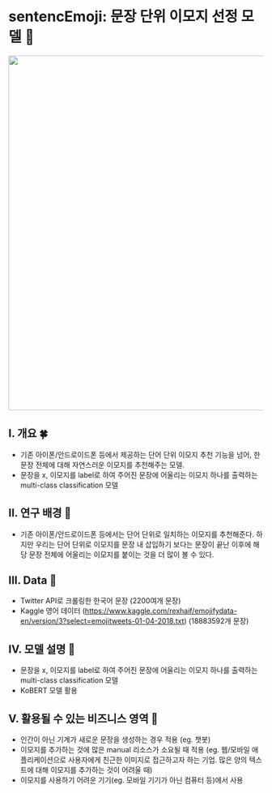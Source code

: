 # sentencEmoji: 문장 단위 이모지 선정 모델 🤗 

<p float="left" align="center">
    <img width="700" src="https://img1.daumcdn.net/thumb/R1280x0/?scode=mtistory2&fname=https%3A%2F%2Fblog.kakaocdn.net%2Fdn%2FRn0zJ%2FbtrsnofWf6j%2FU2klZmLt6KQWsZkVdZ8caK%2Fimg.png" />  
</p>


## I. 개요 🍀
- 기존 아이폰/안드로이드폰 등에서 제공하는 단어 단위 이모지 추천 기능을 넘어, 한 문장 전체에 대해 자연스러운 이모지를 추천해주는 모델.
- 문장을 x, 이모지를 label로 하여 주어진 문장에 어울리는 이모지 하나를 출력하는 multi-class classification 모델

## II. 연구 배경 🙋
- 기존 아이폰/안드로이드폰 등에서는 단어 단위로 일치하는 이모지를 추천해준다. 하지만 우리는 단어 단위로 이모지를 문장 내 삽입하기 보다는 문장이 끝난 이후에 해당 문장 전체에 어울리는 이모지를 붙이는 것을 더 많이 볼 수 있다. 

## III. Data 🌈
- Twitter API로 크롤링한 한국어 문장 (2200여개 문장)
- Kaggle 영어 데이터 (https://www.kaggle.com/rexhaif/emojifydata-en/version/3?select=emojitweets-01-04-2018.txt) (18883592개 문장)

## IV. 모델 설명 🙏
- 문장을 x, 이모지를 label로 하여 주어진 문장에 어울리는 이모지 하나를 출력하는 multi-class classification 모델
- KoBERT 모델 활용

## V. 활용될 수 있는 비즈니스 영역 💯

- 인간이 아닌 기계가 새로운 문장을 생성하는 경우 적용 (eg. 챗봇) 
- 이모지를 추가하는 것에 많은 manual 리소스가 소요될 때 적용 (eg. 웹/모바일 애플리케이션으로 사용자에게 친근한 이미지로 접근하고자 하는 기업. 많은 양의 텍스트에 대해 이모지를 추가하는 것이 어려울 때)
- 이모지를 사용하기 어려운 기기(eg. 모바일 기기가 아닌 컴퓨터 등)에서 사용
